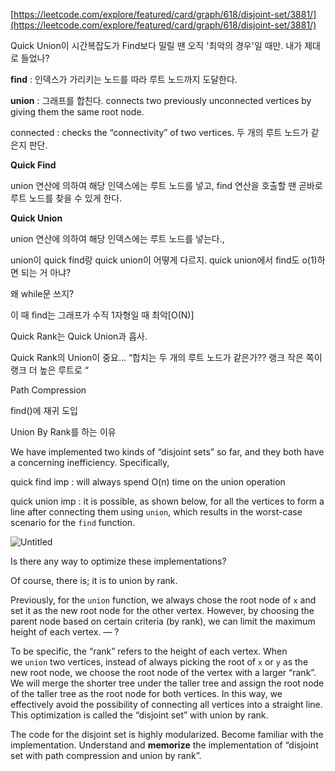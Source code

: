 
[https://leetcode.com/explore/featured/card/graph/618/disjoint-set/3881/](https://leetcode.com/explore/featured/card/graph/618/disjoint-set/3881/)

Quick Union이 시간복잡도가 Find보다 밀릴 땐 오직 '최악의 경우'일 때만.
내가 제대로 들었나?

**find** : 인덱스가 가리키는 노드를 따라 루트 노드까지 도달한다.

    

**union** : 그래프를 합친다.
connects two previously unconnected vertices by giving them the same root node.

connected :
checks the “connectivity” of two vertices.
두 개의 루트 노드가 같은지 판단.

**Quick Find**

union 연산에 의하여 해당 인덱스에는 루트 노드를 넣고,
find 연산을 호출할 땐 곧바로 루트 노드를 찾을 수 있게 한다. 

**Quick Union**

union 연산에 의하여 해당 인덱스에는 루트 노드를 넣는다.,

union이 quick find랑 quick union이 어떻게 다르지.
quick union에서 find도 o(1)하면 되는 거 아냐?

왜 while문 쓰지?

이 때 find는 그래프가 수직 1자형일 때 최악[O(N)]

Quick Rank는 Quick Union과 흡사.

Quick Rank의 Union이 중요… 
“합치는 두 개의 루트 노드가 같은가?? 랭크 작은 쪽이 랭크 더 높은 루트로 “

Path Compression

find()에 재귀 도입

Union By Rank를 하는 이유

We have implemented two kinds of “disjoint sets” so far, and they both have a concerning inefficiency. Specifically, 

quick find imp : will always spend O(n) time on the union operation 

quick union imp : it is possible, as shown below, for all the vertices to form a line after connecting them using `union`, which results in the worst-case scenario for the `find` function. 

![Untitled](https://s3-us-west-2.amazonaws.com/secure.notion-static.com/043aa6c3-1b6b-4fc3-a1e6-5b2f8431f6ac/Untitled.png)

Is there any way to optimize these implementations?

Of course, there is; it is to union by rank. 

Previously, for the `union` function, we always chose the root node of `x` and set it as the new root node for the other vertex. 
However, by choosing the parent node based on certain criteria (by rank), 
we can limit the maximum height of each vertex. — ?

To be specific, the “rank” refers to the height of each vertex. 
When we `union` two vertices, instead of always picking the root of `x` or `y`  as the new root node, 
we choose the root node of the vertex with a larger “rank”. We will merge the shorter tree under the taller tree and assign the root node of the taller tree as the root node for both vertices. In this way, we effectively avoid the possibility of connecting all vertices into a straight line. This optimization is called the “disjoint set” with union by rank.

The code for the disjoint set is highly modularized. 
Become familiar with the implementation. 
Understand and **memorize** the implementation of 
“disjoint set with path compression and union by rank”.